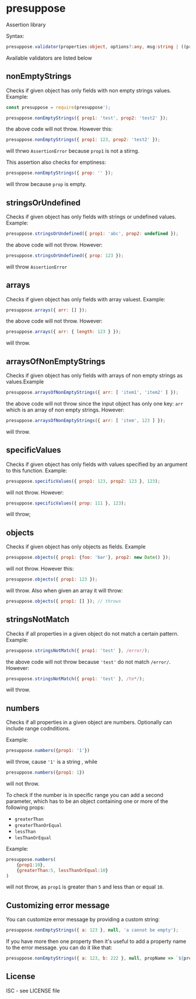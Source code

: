 # presuppose

Assertion library

Syntax:

```ts
presuppose.validator(properties:object, options?:any, msg:string | ((propName:string) => string)):void;
```

Available validators are listed below

## nonEmptyStrings

Checks if given object has only fields with non empty strings values. Example:

```js
const presuppose = require(presuppose');

presuppose.nonEmptyStrings({ prop1: 'test', prop2: 'test2' });
```

the above code will not throw. However this:

```js
presuppose.nonEmptyStrings({ prop1: 123, prop2: 'test2' });
```

will thrwo `AssertionError` because `prop1` is not a stirng.

This assertion also checks for emptiness:

```js
presuppose.nonEmptyStrings({ prop: '' });
```

will throw because `prop` is empty.

## stringsOrUndefined

Checks if given object has only fields with strings or undefined values. Example:

```js
presuppose.stringsOrUndefined({ prop1: 'abc', prop2: undefined });
```

the above code will not throw. However:

```js
presuppose.stringsOrUndefined({ prop: 123 });
```

will throw `AssertionError`

## arrays

Checks if given object has only fields with array valuest. Example:

```js
presuppose.arrays({ arr: [] });
```

the above code will not throw. However:

```js
presuppose.arrays({ arr: { length: 123 } });
```

will throw.

## arraysOfNonEmptyStrings

Checks if given object has only fields with arrays of non empty strings as values.Example

```js
presuppose.arraysOfNonEmptyStrings({ arr: [ 'item1', 'item2' ] });
```

the above code will not throw since the input object has only one key: `arr` which is an array of non empty strings. However:

```js
presuppose.arraysOfNonEmptyStrings({ arr: [ 'item', 123 ] });
```

will throw.


## specificValues

Checks if given object has only fields with values specified by an argument to this function. Example:

```js
presuppose.specificValues({ prop1: 123, prop2: 123 }, 123);
```

will not throw. However:

```js
presuppose.specificValues({ prop: 111 }, 123);
```

will throw;

## objects

Checks if given object has only objects as fields. Example

```js
presuppose.objects({ prop1: {foo: 'bar'}, prop2: new Date() });
```

will not throw. However this:

```js
presuppose.objects({ prop1: 123 });
```

will throw. Also when given an array it will throw:

```js
presuppose.objects({ prop1: [] }); // throws
```

## stringsNotMatch

Checks if all properties in a given object do not match a certain pattern. Example:

```js
presuppose.stringsNotMatch({ prop1: 'test' }, /error/);
```

the above code will not throw because `'test'` do not match `/error/`. However:

```js
presuppose.stringsNotMatch({ prop1: 'test' }, /te*/);
```

will throw.

## numbers

Checks if all properties in a given object are numbers. Optionally can include range codnditions. 

Example:
```js
presuppose.numbers({prop1: '1'})
``` 
will throw, cause `'1'` is a string , while 
```js
presuppose.numbers({prop1: 1})
``` 
will not throw.

To check if the number is in specific range you can add a second parameter, which has to be an object containing one or more of the following props:
 - `greaterThan`
 - `greaterThanOrEqual`
 - `lessThan`
 - `lesThanOrEqual`

Example:
```js
presuppose.numbers(
    {prop1:10},
    {greaterThan:5, lessThanOrEqual:10}
)
```
will not throw, as `prop1` is greater than `5` and less than or equal `10`.


## Customizing error message

You can customize error message by providing a custom string:

```js
presuppose.nonEmptyStrings({ a: 123 }, null, 'a cannot be empty');
```

If you have more then one property then it's useful to add a property name to the error message. you can do it like that:

```js
presuppose.nonEmptyStrings({ a: 123, b: 222 }, null, propName => `${propName} cannot be empty`);
```

## License

ISC - see LICENSE file
